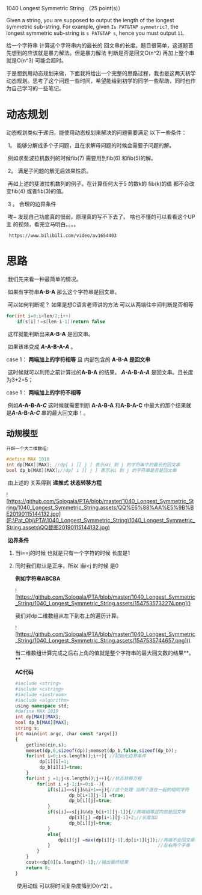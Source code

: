 1040 Longest Symmetric String （25 point(s)）

Given a string, you are supposed to output the length of the longest symmetric sub-string. For example, given `Is PAT&TAP symmetric?`, the longest symmetric sub-string is `s PAT&TAP s`, hence you must output `11`.

给一个字符串 计算这个字符串内的最长的 回文串的长度。题目很简单，这道题首先想到的应该就是暴力解法。但是暴力解法 判断是否是回文O(n^2) 再加上整个串就是O(n^3) 可能会超时。

于是想到用动态规划来做，下面我将给出一个完整的思路过程，我也是这两天初学动态规划。思考了这个问题一些时间，希望能给到初学的同学一些帮助，同时也作为自己学习的一些笔记。

# **动态规划**



动态规划类似于递归，能使用动态规划来解决的问题需要满足 以下一些条件：

​	1。 能够分解成多个子问题，且在求解母问题的时候会需要子问题的解。

​		例如求斐波拉机数列的时候fib(7) 需要用到fib(6) 和fib(5)的解。

​	2。 满足子问题的解无后效果性质。

​		再如上述的斐波拉机数列的例子。在计算任何大于5 的数k的 fib(k)的值 都不会改变fib(4) 或者fib(3)的值。

​	3 。 合理的边界条件

​        唉~ 发现自己功底真的很弱，原理真的写不下去了。 啥也不懂的可以看看这个UP主 的视频，看完立马明白。。。。

```
 https://www.bilibili.com/video/av1654403
```

# **思路**

​	我们先来看一种最简单的情况。

​	如果有字符串**A-B-A** 那么这个字符串是回文串。

​	可以如何判断呢？ 如果是想C语言老师讲的方法 可以从两端往中间判断是否相等

```c
for(int i=0;i<len/2;i++)
	if(s[i]！=s[len-i-1])return false
```

​	这样就能判断出来**A-B-A** 是回文串。

​	如果该串变成 ***A*-A-B-A-*A***  。 

case 1： **两端加上的字符相等**   且 内部包含的 **A-B-A** **是回文串**

​	这时候就可以利用之前计算过的**A-B-A**  的结果。 ***A*-A-B-A-*A***  是回文串。且长度为3+2=5；

case 1： **两端加上的字符不相等**

​	例如***A*-A-B-A-*C***   这时候就需要判断 **A-A-B-A** 和**A-B-A-C** 中最大的那个结果就是***A*-A-B-A-*C*** 串的最大回文串！。



## ​**动规模型**

 	开辟一个大二维数组: 

```c 
#define MAX 1010
int dp[MAX][MAX]; //dp[ i ][ j ] 表示从i 到 j 的字符串中的最长的回文串 
bool dp_b[MAX][MAX];//dp[ i ][ j ] 表示从i 到 j 的字符串是否是回文串 
```

​	由上述的 关系得到 **递推式**  **状态转移方程**

![https://github.com/Sologala/PTA/blob/master/1040_Longest_Symmetric_String/1040_Longest_Symmetric_String.assets/QQ%E6%88%AA%E5%9B%BE20190115144132.jpg](F:\Pat_Obj\PTA\1040_Longest_Symmetric_String\1040_Longest_Symmetric_String.assets\QQ截图20190115144132.jpg)

​	**边界条件**

  1.   当i==j的时候 也就是只有一个字符的时候 长度是1 

  2.   同时我们默认是正序，所以 当i<j 的时候 是0

       **例如字符串ABCBA**

       ![https://github.com/Sologala/PTA/blob/master/1040_Longest_Symmetric_String/1040_Longest_Symmetric_String.assets/1547535732274.png]()

       我们对dp二维数组从左下到右上的遍历计算。

       ![https://github.com/Sologala/PTA/blob/master/1040_Longest_Symmetric_String/1040_Longest_Symmetric_String.assets/1547535744657.png]()

       当二维数组计算完成之后右上角的值就是整个字符串的最大回文数的结果**。**

       **AC代码**

       ```php
       #include <string>
       #include <cstring>
       #include <iostream>
       #include <algorithm>
       using namespace std;
       #define MAX 1010
       int dp[MAX][MAX];
       bool dp_b[MAX][MAX];
       string s;
       int main(int argc, char const *argv[])
       {
           getline(cin,s);
           memset(dp,0,sizeof(dp));memset(dp_b,false,sizeof(dp_b));
           for(int i=0;i<s.length();i++){ //初始化边界条件
                dp[i][i]=1; 
                dp_b[i][i]=true;     
           }
           for(int j =1;j<s.length();j++){//状态转移方程
               for(int i =j-1;i>=0;i--){
                   if(s[i]==s[j]&&i+1==j){//这个处理 当两个连在一起的相同字符
                           dp_b[i+1][j-1] =true;
                           dp_b[i][j]=true;
                   }
                   if(s[i]==s[j]&&dp_b[i+1][j-1]){//两端相等且内部是回文串
                           dp[i][j] =dp[i+1][j-1]+2;//长度加2
                           dp_b[i][j]=true;
                   }
                   else{
                       dp[i][j] =max(dp[i][j-1],dp[i+1][j]);//两端不会回文串计算
                   }                                        //左右两个子串
               }
           }
           cout<<dp[0][s.length()-1];//输出最终结果
           return 0;
       }
       
       ```

       ​	使用动规 可以将时间复杂度降到O(n^2)  。